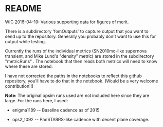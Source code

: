 # README #

WIC 2016-04-10: Various supporting data for figures of merit.

There is a subdirectory 'fomOutputs' to capture output that you want to send up to the repository. Generally you probably 
don't want to use this for output while testing.

Currently the runs of the individual metrics (SN2010mc-like supernova transient, and Mike Lund's "density" metric) are 
stored in the subdirectory "metricRuns" . The notebook that then reads both metrics will need to know where these are 
stored.

I have not corrected the paths in the notebooks to reflect this github repository, you'll have to do that in the notebook. 
(Would be a very welcome contribution!!)

**Note:** The original opsim runs used are not included here since they are large. For the runs here, I used:

* enigma1189   --  Baseline cadence as of 2015
 
* ops2_1092  -- PanSTARRS-like cadence with decent plane coverage.
